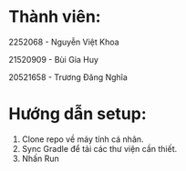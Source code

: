 # Thành viên:
2252068 - Nguyễn Việt Khoa	

21520909 - Bùi Gia Huy 	

20521658 - Trương Đăng Nghĩa

# Hướng dẫn setup:
1. Clone repo về máy tính cá nhân.
2. Sync Gradle để tải các thư viện cần thiết.
3. Nhấn Run
